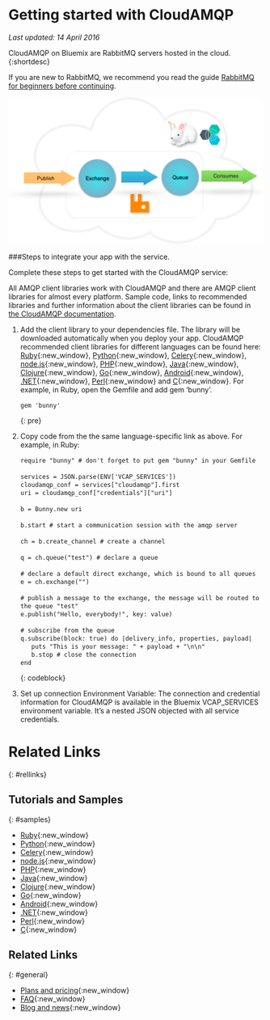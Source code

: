 
# Getting started with CloudAMQP
*Last updated: 14 April 2016*

<!-- Short description: REQUIRED
The short description section should include one to two sentences describing why a developer would want to use your service in an app. This should be conversational style. For search engine optimization, include the service long name and "Bluemix". Keep the {: shortdesc} after the first paragraph so that the framework renders it properly.

Examples: -->

CloudAMQP on Bluemix are RabbitMQ servers hosted in the cloud. 
{:shortdesc}

<!-- If overview content is required, do not include it here. Put it in a separate "## About" section below the task section. -->

<!-- Task section: REQUIRED
The task section includes steps to integrate the service into the app.  
- With task-based, technical information, reduce the conversational style in favor of succinct and direct instructions.
- DO include the basic, most-common-use scenario steps to use the service or integrate it into the app. 
- DO NOT include steps to add the service from the Bluemix catalog; we assume that the user already took steps in the UI to add the service. 
- DO include code snippets in all languages that can be copied, as well as VCAP service info.  
- For additional tasks like configuring, managing, etc., add a task section (## Gerund_task_title) below the task section or "About" section if used. Use a task title such as "Configuring x", "Administering y", "Managing z". -->

<!-- You can include an optional prerequisites paragraph for any prerequisites to be met before integrating the service. For example: -->

If you are new to RabbitMQ, we recommend you read the guide [RabbitMQ for beginners before continuing](https://www.cloudamqp.com/blog/2015-05-18-part1-rabbitmq-for-beginners-what-is-rabbitmq.html?cm_mc_uid=22273308531414543392018&cm_mc_sid_50200000=1458671296).

![CloudAMQP Bluemix overview](cloudamqp_overview_bluemix.png)

<!-- Include a sentence to briefly introduce the steps. Examples: -->

###Steps to integrate your app with the service.

Complete these steps to get started with the CloudAMQP service:

<!-- Use ordered list markup for the step section. For code examples: 
- use three backticks ahead of and after the example (```)
- For copyable code snippet, multi-line, include {: codeblock} following the last set of backticks. A copy button will display in framework in output.
- For copyable command, single line, include {: pre} following the last set of backticks. When displayed, it will show "$" at the beginning of the command example and a copy button, but the copy button will include just the command example.
- For non-copyable output snippet, include {: screen} following the last set of backticks.
 -->

All AMQP client libraries work with CloudAMQP and there are AMQP client libraries for almost every platform. Sample code, links to recommended libraries and further information about the client libraries can be found in [the CloudAMQP documentation](https://www.cloudamqp.com/docs/index.html). 

1.  Add the client library to your dependencies file. The library will be downloaded automatically when you deploy your app. CloudAMQP recommended client libraries for different languages can be found here:      [Ruby](https://www.cloudamqp.com/docs/ruby.html){:new_window}, [Python](https://www.cloudamqp.com/docs/python.html){:new_window}, [Celery](https://www.cloudamqp.com/docs/celery.html){:new_window}, [node.js](https://www.cloudamqp.com/docs/nodejs.html){:new_window}, [PHP](https://www.cloudamqp.com/docs/php.html){:new_window}, [Java](https://www.cloudamqp.com/docs/java.html){:new_window}, [Clojure](https://www.cloudamqp.com/docs/clojure.html){:new_window}, [Go](https://www.cloudamqp.com/docs/go.html){:new_window}, [Android](https://www.cloudamqp.com/docs/android.html){:new_window}, [.NET](https://www.cloudamqp.com/docs/dotnet.html){:new_window}, [Perl](https://www.cloudamqp.com/docs/perl.html){:new_window} and [C](https://www.cloudamqp.com/docs/c.html){:new_window}. For example, in Ruby, open the Gemfile and add gem ‘bunny’. 
    
    ```
    gem 'bunny'
    ```
    {: pre}
2.  Copy code from the the same language-specific link as above. For example, in Ruby: 
    ```
    require "bunny" # don't forget to put gem "bunny" in your Gemfile 

    services = JSON.parse(ENV['VCAP_SERVICES'])
    cloudamqp_conf = services["cloudamqp"].first
    uri = cloudamqp_conf["credentials"]["uri"]

    b = Bunny.new uri
      
    b.start # start a communication session with the amqp server
      
    ch = b.create_channel # create a channel

    q = ch.queue("test") # declare a queue
      
    # declare a default direct exchange, which is bound to all queues
    e = ch.exchange("")

    # publish a message to the exchange, the message will be routed to the queue "test"
    e.publish("Hello, everybody!", key: value)
      
    # subscribe from the queue
    q.subscribe(block: true) do |delivery_info, properties, payload|
       puts "This is your message: " + payload + "\n\n"
       b.stop # close the connection
    end
    ```
    {: codeblock}

3. Set up connection Environment Variable: The connection and credential information for CloudAMQP is available in the Bluemix VCAP_SERVICES environment variable. It’s a nested JSON objected with all service credentials. 

<!-- Related links section: REQUIRED.
Related links display in the upper right of the getting started page. 
Ensure that you retain the lowercase anchor IDs (eg. {: #rellinks}) as shown in this template. These are used as IDs during transform and the doc framework keys off the IDs for display. 
The headings coded here are not actually used. The doc framework provides the correct headings. 
Also ensure that the related links stay in position at the end of this file or the doc framework will not display them properly.
Use {:new_window} for external links to open a new window.-->
<!-- Please delete all comments within the related links section to avoid breaking the build. Thanks. -->


# Related Links
{: #rellinks}

## Tutorials and Samples
{: #samples}

* [Ruby](https://www.cloudamqp.com/docs/ruby.html){:new_window}
* [Python](https://www.cloudamqp.com/docs/python.html){:new_window}
* [Celery](https://www.cloudamqp.com/docs/celery.html){:new_window}
* [node.js](https://www.cloudamqp.com/docs/nodejs.html){:new_window}
* [PHP](https://www.cloudamqp.com/docs/php.html){:new_window}
* [Java](https://www.cloudamqp.com/docs/java.html){:new_window}
* [Clojure](https://www.cloudamqp.com/docs/clojure.html){:new_window}
* [Go](https://www.cloudamqp.com/docs/go.html){:new_window}
* [Android](https://www.cloudamqp.com/docs/android.html){:new_window}
* [.NET](https://www.cloudamqp.com/docs/dotnet.html){:new_window}
* [Perl](https://www.cloudamqp.com/docs/perl.html){:new_window}
* [C](https://www.cloudamqp.com/docs/c.html){:new_window}

## Related Links
{: #general}

* [Plans and pricing](https://www.cloudamqp.com/plans.html){:new_window}
* [FAQ](https://www.cloudamqp.com/docs/faq.html){:new_window}
* [Blog and news](https://www.cloudamqp.com/blog/index.html){:new_window}

